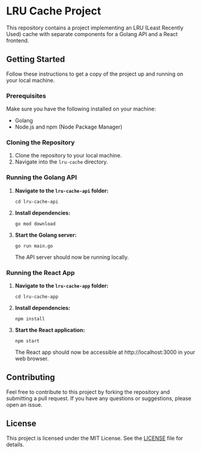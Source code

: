 # LRU Cache Project

This repository contains a project implementing an LRU (Least Recently Used) cache with separate components for a Golang API and a React frontend.

## Getting Started

Follow these instructions to get a copy of the project up and running on your local machine.

### Prerequisites

Make sure you have the following installed on your machine:

- Golang
- Node.js and npm (Node Package Manager)

### Cloning the Repository

1. Clone the repository to your local machine.
2. Navigate into the `lru-cache` directory.

### Running the Golang API

1. **Navigate to the `lru-cache-api` folder:**

    ```plaintext
    cd lru-cache-api
    ```

2. **Install dependencies:**

    ```plaintext
    go mod download
    ```

3. **Start the Golang server:**

    ```plaintext
    go run main.go
    ```

   The API server should now be running locally.

### Running the React App

1. **Navigate to the `lru-cache-app` folder:**

    ```plaintext
    cd lru-cache-app
    ```

2. **Install dependencies:**

    ```plaintext
    npm install
    ```

3. **Start the React application:**

    ```plaintext
    npm start
    ```

   The React app should now be accessible at http://localhost:3000 in your web browser.

## Contributing

Feel free to contribute to this project by forking the repository and submitting a pull request. If you have any questions or suggestions, please open an issue.

## License

This project is licensed under the MIT License. See the [LICENSE](LICENSE) file for details.
